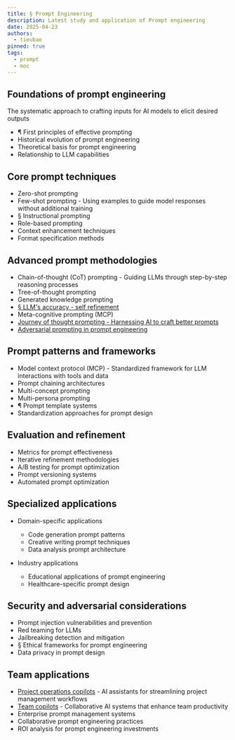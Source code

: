 ```yaml
---
title: § Prompt Engineering
description: Latest study and application of Prompt engineering
date: 2025-04-23
authors:
  - tieubao
pinned: true
tags:
  - prompt
  - moc
---
```


## Foundations of prompt engineering

The systematic approach to crafting inputs for AI models to elicit desired outputs

- ¶ First principles of effective prompting
- Historical evolution of prompt engineering
- Theoretical basis for prompt engineering
- Relationship to LLM capabilities

## Core prompt techniques

- Zero-shot prompting
- Few-shot prompting - Using examples to guide model responses without additional training
- § Instructional prompting
- Role-based prompting
- Context enhancement techniques
- Format specification methods

## Advanced prompt methodologies

- Chain-of-thought (CoT) prompting - Guiding LLMs through step-by-step reasoning processes
- Tree-of-thought prompting
- Generated knowledge prompting
- [§ LLM's accuracy - self refinement](./llm-s-accuracy-self-refinement.md)
- Meta-cognitive prompting (MCP)
- [Journey of thought prompting - Harnessing AI to craft better prompts](./journey-of-thought-prompting.md)
- [Adversarial prompting in prompt engineering](./adversarial-prompting.md)

## Prompt patterns and frameworks

- Model context protocol (MCP) - Standardized framework for LLM interactions with tools and data
- Prompt chaining architectures
- Multi-concept prompting
- Multi-persona prompting
- ¶ Prompt template systems
- Standardization approaches for prompt design

## Evaluation and refinement

- Metrics for prompt effectiveness
- Iterative refinement methodologies
- A/B testing for prompt optimization
- Prompt versioning systems
- Automated prompt optimization

## Specialized applications

- Domain-specific applications

  - Code generation prompt patterns
  - Creative writing prompt techniques
  - Data analysis prompt architecture

- Industry applications

  - Educational applications of prompt engineering
  - Healthcare-specific prompt design

## Security and adversarial considerations

- Prompt injection vulnerabilities and prevention
- Red teaming for LLMs
- Jailbreaking detection and mitigation
- § Ethical frameworks for prompt engineering
- Data privacy in prompt design

## Team applications

- [Project operations copilots](./projects-operations.md) - AI assistants for streamlining project management workflows
- [Team copilots](./team-copilots.md) - Collaborative AI systems that enhance team productivity
- Enterprise prompt management systems
- Collaborative prompt engineering practices
- ROI analysis for prompt engineering investments
